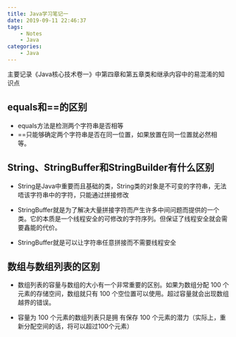```yaml
---
title: Java学习笔记一
date: 2019-09-11 22:46:37
tags:
    - Notes
    - Java
categories: 
    - Java
---
```


主要记录《Java核心技术卷一》中第四章和第五章类和继承内容中的易混淆的知识点
<!--more-->
## equals和==的区别
- equals方法是检测两个字符串是否相等
- ==只能够确定两个字符串是否在同一位置，如果放置在同一位置就必然相等。

## String、StringBuffer和StringBuilder有什么区别

- String是Java中重要而且基础的类，String类的对象是不可变的字符串，无法唔该字符串中的字符，只能通过拼接修改

- StringBuffer就是为了解决大量拼接字符而产生许多中间问题而提供的一个类。它的本质是一个线程安全的可修改的字符序列。但保证了线程安全就会需要鑫能的代价。

- StringBuffer就是可以让字符串任意拼接而不需要线程安全

## 数组与数组列表的区别
- 数组列表的容量与数组的大小有一个非常重要的区别。如果为数组分配 100 个元素的存储空间，数组就只有 100 个空位置可以使用。超过容量就会出现数组越界的错误。

- 容量为 100 个元素的数组列表只是拥 有保存 100 个元素的潜力（实际上，重新分配空间的话，将可以超过100个元素）




